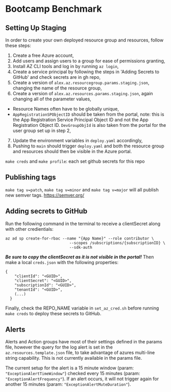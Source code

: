 # Bootcamp Benchmark

## Setting Up Staging

In order to create your own deployed resource group and resources, follow these steps:
1. Create a free Azure account,
2. Add users and assign users to a group for ease of permissions granting,
3. Install AZ CLI tools and log in by running `az login`,
4. Create a service principal by following the steps in 'Adding Secrets to GitHub' and check secrets are in gh repo,
5. Create a version of `alex.az.resourcegroup.params.staging.json`, changing the name of the resource group,
6. Create a version of `alex.az.resources.params.staging.json`, again changing all of the parameter values,
  - Resource Names often have to be globally unique,
  - `AppRegistrationSPObjectID` should be taken from the portal, note: this is the App Registration Service Principal Object ID and not the App Registration Object ID.
  `DevGroupObjId` is also taken from the portal for the user group set up in step 2,
7. Update the environment variables in `deploy.yaml` accordingly,
8. Pushing to `main` should trigger `deploy.yaml` and both the resource group and resources should then be visible in the Azure portal. 


`make creds` and `make profile`: each set github secrets for this repo

## Publishing tags

`make tag v=patch`, `make tag v=minor` and `make tag v=major` will all publish new semver tags.
https://semver.org/

## Adding secrets to GitHub

Run the following command in the terminal to receive a clientSecret along with other credientials:

```
az ad sp create-for-rbac --name "{App Name}" --role contributor \
                            --scopes /subscriptions/{subscriptionID} \
                            --sdk-auth

```

**_Be sure to copy the clientSecret as it is not visible in the portal!_** Then make a local `creds.json` with the following properties:

```
{
    "clientId": "<GUID>",
    "clientSecret": "<GUID>",
    "subscriptionId": "<GUID>",
    "tenantId": "<GUID>",
    (...)
  }
```

Finally, check the REPO_NAME variable in `set_az_cred.sh` before running `make creds` to deploy these secrets to GitHub.

## Alerts

Alerts and Action groups have most of their settings defined in the params file, however the query for the log alert is set in the `az.resources.template.json` file, to take advantage of azures multi-line string capability. This is not currently available in the params file.

The current setup for the alert is a 15 minute window (param: `"ExceptionAlertTimeWindow"`) checked every 15 minutes (param: `"ExceptionAlertFrequency"`). If an alert occurs, it will not trigger again for another 15 minutes (param: `"ExceptionAlertMuteDuration"`).



